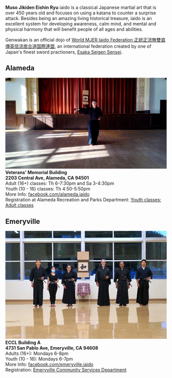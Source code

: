 **Muso Jikiden Eishin Ryu** iaido is a classical Japanese martial art that is over 450 years old and focuses on using a katana to counter a surprise attack. Besides being an amazing living historical treasure, iaido is an excellent system for developing awareness, calm mind, and mental and physical harmony that will benefit people of all ages and abilities.

Genwakan is an official dojo of [World MJER Iaido Federation 正統正流無雙直傳英信流居合道国際連盟](https://mjer-iaido.github.io/en/), an international federation created by one of Japan's finest sword practioners, [Esaka Seigen Sensei](https://mjer-iaido.github.io/en/about/#founder-esaka-seigen).

## Alameda
![Alameda](/assets/images/Alameda.jpg)    
**Veterans' Memorial Building    
2203 Central Ave, Alameda, CA 94501**    
Adult (16+) classes: Th 6-7:30pm and Sa 3-4:30pm    
Youth (10 - 16) classes: Th 4:50-5:50pm    
More Info: [facebook.com/alameda.iaido](https://www.facebook.com/alameda.iaido)    
Registration at Alameda Recreation and Parks Department: [Youth classes](https://anc.apm.activecommunities.com/alamedarecreation/activity/search?onlineSiteId=0&activity_select_param=2&activity_category_ids=45&activity_keyword=youth%20iaido&viewMode=list); [Adult classes](https://anc.apm.activecommunities.com/alamedarecreation/activity/search?onlineSiteId=0&activity_select_param=2&activity_category_ids=45&activity_keyword=muso%20jikiden%20eishin%20ryu&viewMode=list)

## Emeryville
![Emeryville](/assets/images/Emeryville.jpg)    
**ECCL Building A    
4731 San Pablo Ave, Emeryville, CA 94608**    
Adults (16+): Mondays 6-8pm    
Youth (10 - 16): Mondays 6-7pm    
More Info: [facebook.com/emeryville.iaido](https://www.facebook.com/emeryville.iaido)    
Registration: [Emeryville Community Services Department](https://secure.rec1.com/CA/emeryville-ca/catalog/index/86609cb721c3cd83721f116a6712dd26?filter=c2VhcmNoPWlhaWRv)
